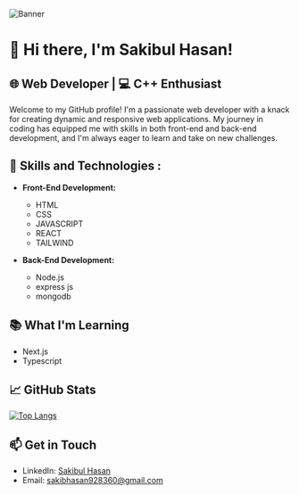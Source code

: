 
![Banner](https://i.postimg.cc/KzdrFnhp/github-banner.png)

# 👋 Hi there, I'm Sakibul Hasan!

## 🌐 Web Developer | 💻 C++ Enthusiast

Welcome to my GitHub profile! I'm a passionate web developer with a knack for creating dynamic and responsive web applications. My journey in coding has equipped me with skills in both front-end and back-end development, and I'm always eager to learn and take on new challenges.

## 🚀 Skills and Technologies : 

- **Front-End Development:**
  - HTML
  - CSS
  - JAVASCRIPT
  - REACT
  - TAILWIND


- **Back-End Development:**
  - Node.js
  - express js
  - mongodb
  

## 📚 What I'm Learning

- Next.js
- Typescript

## 📈 GitHub Stats

[![Top Langs](https://github-readme-stats.vercel.app/api/top-langs/?username=Sakib928&theme=transparent&layout=pie)](https://github.com/anuraghazra/github-readme-stats)

## 📫 Get in Touch

- LinkedIn: [Sakibul Hasan](https://www.linkedin.com/in/sakib928)
- Email: [sakibhasan928360@gmail.com](mailto:sakibhasan928360@gmail.com)

